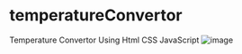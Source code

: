 # temperatureConvertor
Temperature Convertor Using Html CSS JavaScript
![image](https://github.com/gauravsane/temperatureConvertor/assets/68939352/f47dc079-38ce-4618-aa50-1b217d0c733f)
